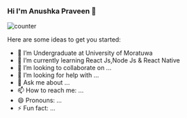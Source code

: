 ### Hi I'm Anushka Praveen 👋


![counter](https://en9zihyhtv85u02.m.pipedream.net)

Here are some ideas to get you started:

- 🔭 I’m Undergraduate at University of Moratuwa
- 🌱 I’m currently learning React Js,Node Js & React Native
- 👯 I’m looking to collaborate on ...
- 🤔 I’m looking for help with ...
- 💬 Ask me about ...
- 📫 How to reach me: ...
- 😄 Pronouns: ...
- ⚡ Fun fact: ...


